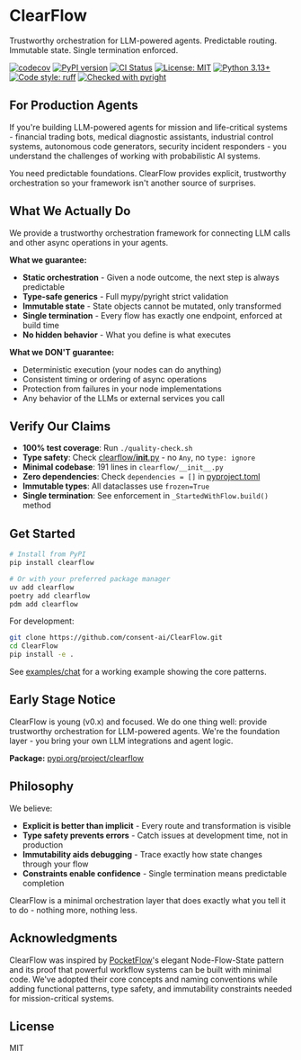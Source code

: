 # ClearFlow

Trustworthy orchestration for LLM-powered agents. Predictable routing. Immutable state. Single termination enforced.

[![codecov](https://codecov.io/gh/consent-ai/ClearFlow/graph/badge.svg?token=29YHLHUXN3)](https://codecov.io/gh/consent-ai/ClearFlow)
[![PyPI version](https://badge.fury.io/py/clearflow.svg)](https://badge.fury.io/py/clearflow)
[![CI Status](https://github.com/consent-ai/ClearFlow/actions/workflows/ci.yml/badge.svg)](https://github.com/consent-ai/ClearFlow/actions/workflows/ci.yml)
[![License: MIT](https://img.shields.io/badge/License-MIT-yellow.svg)](https://opensource.org/licenses/MIT)
[![Python 3.13+](https://img.shields.io/badge/python-3.13+-blue.svg)](https://www.python.org/downloads/)
[![Code style: ruff](https://img.shields.io/endpoint?url=https://raw.githubusercontent.com/astral-sh/ruff/main/assets/badge/v2.json)](https://github.com/astral-sh/ruff)
[![Checked with pyright](https://microsoft.github.io/pyright/img/pyright_badge.svg)](https://microsoft.github.io/pyright/)

## For Production Agents

If you're building LLM-powered agents for mission and life-critical systems - financial trading bots, medical diagnostic assistants, industrial control systems, autonomous code generators, security incident responders - you understand the challenges of working with probabilistic AI systems.

You need predictable foundations. ClearFlow provides explicit, trustworthy orchestration so your framework isn't another source of surprises.

## What We Actually Do

We provide a trustworthy orchestration framework for connecting LLM calls and other async operations in your agents.

**What we guarantee:**
- **Static orchestration** - Given a node outcome, the next step is always predictable
- **Type-safe generics** - Full mypy/pyright strict validation
- **Immutable state** - State objects cannot be mutated, only transformed
- **Single termination** - Every flow has exactly one endpoint, enforced at build time
- **No hidden behavior** - What you define is what executes

**What we DON'T guarantee:**
- Deterministic execution (your nodes can do anything)
- Consistent timing or ordering of async operations  
- Protection from failures in your node implementations
- Any behavior of the LLMs or external services you call

## Verify Our Claims

- **100% test coverage**: Run `./quality-check.sh`
- **Type safety**: Check [clearflow/__init__.py](clearflow/__init__.py) - no `Any`, no `type: ignore`
- **Minimal codebase**: 191 lines in `clearflow/__init__.py`
- **Zero dependencies**: Check `dependencies = []` in [pyproject.toml](pyproject.toml)
- **Immutable types**: All dataclasses use `frozen=True`
- **Single termination**: See enforcement in `_StartedWithFlow.build()` method

## Get Started

```bash
# Install from PyPI
pip install clearflow

# Or with your preferred package manager
uv add clearflow
poetry add clearflow
pdm add clearflow
```

For development:
```bash
git clone https://github.com/consent-ai/ClearFlow.git
cd ClearFlow
pip install -e .
```

See [examples/chat](examples/chat/) for a working example showing the core patterns.

## Early Stage Notice

ClearFlow is young (v0.x) and focused. We do one thing well: provide trustworthy orchestration for LLM-powered agents. We're the foundation layer - you bring your own LLM integrations and agent logic.

**Package:** [pypi.org/project/clearflow](https://pypi.org/project/clearflow/)

## Philosophy

We believe:
- **Explicit is better than implicit** - Every route and transformation is visible
- **Type safety prevents errors** - Catch issues at development time, not in production
- **Immutability aids debugging** - Trace exactly how state changes through your flow
- **Constraints enable confidence** - Single termination means predictable completion

ClearFlow is a minimal orchestration layer that does exactly what you tell it to do - nothing more, nothing less.

## Acknowledgments

ClearFlow was inspired by [PocketFlow](https://github.com/The-Pocket/PocketFlow)'s elegant Node-Flow-State pattern and its proof that powerful workflow systems can be built with minimal code. We've adopted their core concepts and naming conventions while adding functional patterns, type safety, and immutability constraints needed for mission-critical systems.

## License

MIT